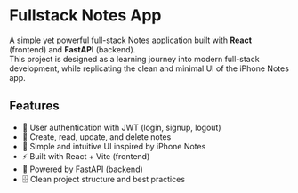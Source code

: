 # Fullstack Notes App

A simple yet powerful full-stack Notes application built with **React** (frontend) and **FastAPI** (backend).  
This project is designed as a learning journey into modern full-stack development, while replicating the clean and minimal UI of the iPhone Notes app.

## Features
- 🔐 User authentication with JWT (login, signup, logout)
- 📝 Create, read, update, and delete notes
- 📱 Simple and intuitive UI inspired by iPhone Notes
- ⚡ Built with React + Vite (frontend)
- 🚀 Powered by FastAPI (backend)
- 🗄️ Clean project structure and best practices
